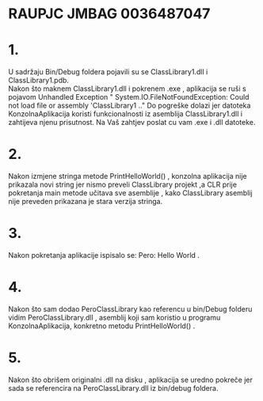 # RAUPJC JMBAG 0036487047
# 1.
U sadržaju Bin/Debug foldera pojavili su se ClassLibrary1.dll i ClassLibrary1.pdb.  
Nakon što maknem ClassLibrary1.dll i pokrenem .exe , aplikacija se ruši s pojavom Unhandled Exception 
" System.IO.FileNotFoundException: Could not load file or assembly 'ClassLibrary1 .."
Do pogreške dolazi jer datoteka KonzolnaAplikacija koristi funkcionalnosti iz asemblija ClassLibrary1.dll i zahtijeva njenu prisutnost.
Na Vaš zahtjev poslat cu vam .exe i .dll datoteke.
# 2.
Nakon izmjene stringa metode PrintHelloWorld() , konzolna aplikacija nije prikazala novi string jer nismo preveli ClassLibrary projekt 
,a CLR  prije pokretanja main metode učitava sve asemblije , kako ClassLibrary asemblij nije preveden prikazana je stara verzija stringa.
# 3.
Nakon pokretanja aplikacije ispisalo se: Pero: Hello World  .
# 4. 
Nakon što sam dodao PeroClassLibrary kao referencu u bin/Debug folderu vidim PeroClassLibrary.dll , asemblij koji sam koristio 
u programu KonzolnaAplikacija, konkretno metodu PrintHelloWorld() .
# 5. 
Nakon što obrišem originalni .dll na disku , aplikacija se uredno pokreče jer sada se referencira na PeroClassLibrary.dll iz bin/debug 
foldera.
